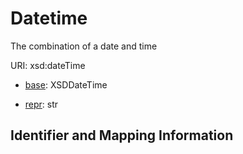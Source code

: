 
   
# Datetime

The combination of a date and time

URI: xsd:dateTime

* [base](https://w3id.org/linkml/base): XSDDateTime


* [repr](https://w3id.org/linkml/repr): str




## Identifier and Mapping Information

